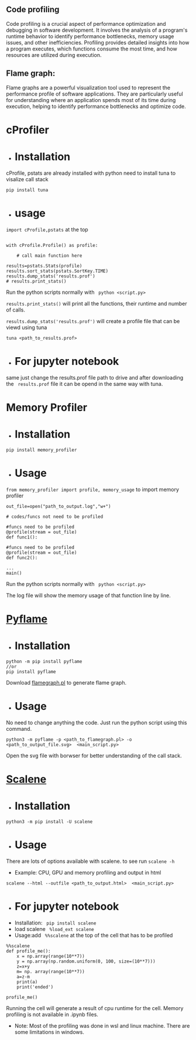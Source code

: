 ## Code profiling
Code profiling is a crucial aspect of performance optimization and debugging in software development. It involves the analysis of a program's runtime behavior to identify performance bottlenecks, memory usage issues, and other inefficiencies. Profiling provides detailed insights into how a program executes, which functions consume the most time, and how resources are utilized during execution.
## Flame graph:
Flame graphs are a powerful visualization tool used to represent the performance profile of software applications. They are particularly useful for understanding where an application spends most of its time during execution, helping to identify performance bottlenecks and optimize code.
# cProfiler
* # Installation
cProfile, pstats are already installed with python need to install tuna to visalize call stack
``` console 
pip install tuna
``` 

* # usage
` import cProfile,pstats ` at the top
``` console

with cProfile.Profile() as profile: 

    # call main function here 

results=pstats.Stats(profile)
results.sort_stats(pstats.SortKey.TIME)
results.dump_stats('results.prof')
# results.print_stats()
```
Run the python scripts normally with ` python <script.py>`

` results.print_stats() ` will print all the functions, their runtime and number of calls.

` results.dump_stats('results.prof') ` will create a profile file that can be viewd using tuna
``` console
tuna <path_to_results.prof>
```
* # For jupyter notebook
same just change the results.prof file path to drive and after downloading the ` results.prof` file it can be opend in the same way with tuna.
# Memory Profiler

* # Installation
```console
pip install memory_profiler
```
* # Usage
` from memory_profiler import profile, memory_usage ` to import memory profiler
``` console
out_file=open("path_to_output.log","w+")

# codes/funcs not need to be profiled

#funcs need to be profiled
@profile(stream = out_file)
def func1():

#funcs need to be profiled
@profile(stream = out_file)
def func2():

...
main()
```
Run the python scripts normally with ` python <script.py>`

The log file will show the memory usage of that function line by line.

# [Pyflame](https://pypi.org/project/pyflame/)
* # Installation
``` console
python -m pip install pyflame 
//or 
pip install pyflame
```
Download [flamegraph.pl](https://github.com/brendangregg/FlameGraph/blob/master/flamegraph.pl) to generate flame graph.
* # Usage
No need to change anything the code. Just run the python script using this command.
``` console
python3 -m pyflame -p <path_to_flamegraph.pl> -o <path_to_output_file.svg>  <main_script.py>
```
Open the svg file with borwser for better understanding of the call stack.

# [Scalene](https://pypi.org/project/scalene/0.7.13/)
* # Installation
``` console
python3 -m pip install -U scalene
```
* # Usage
There are lots of options available with scalene.
to see run ` scalene -h `

- Example: CPU, GPU and memory profiling and output in html
``` console
scalene --html --outfile <path_to_output.html>  <main_script.py>
```
* # For jupyter notebook
* Installation:
` pip install scalene`
* load scalene ` %load_ext scalene`
* Usage:add ` %%scalene` at the top of the cell that has to be profiled
``` console
%%scalene
def profile_me():
    x = np.array(range(10**7))
    y = np.array(np.random.uniform(0, 100, size=(10**7)))
    z=x+y
    m= np. array(range(10**7))
    a=z-m
    print(a)
    print('ended')

profile_me()
```
Running the cell will generate a result of cpu runtime for the cell. Memory profiling is not available in .ipynb files. 

- Note: Most of the profiling was done in wsl and linux machine. There are some limitations in windows.
